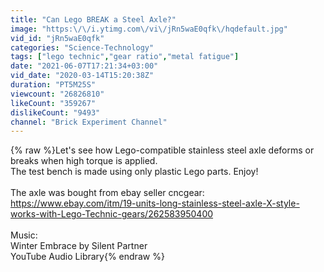 ```yaml
---
title: "Can Lego BREAK a Steel Axle?"
image: "https:\/\/i.ytimg.com\/vi\/jRn5waE0qfk\/hqdefault.jpg"
vid_id: "jRn5waE0qfk"
categories: "Science-Technology"
tags: ["lego technic","gear ratio","metal fatigue"]
date: "2021-06-07T17:21:34+03:00"
vid_date: "2020-03-14T15:20:38Z"
duration: "PT5M25S"
viewcount: "26826810"
likeCount: "359267"
dislikeCount: "9493"
channel: "Brick Experiment Channel"
---
```

{% raw %}Let's see how Lego-compatible stainless steel axle deforms or breaks when high torque is applied.<br />The test bench is made using only plastic Lego parts. Enjoy!<br /><br />The axle was bought from ebay seller cncgear:<br /><a rel="nofollow" target="blank" href="https://www.ebay.com/itm/19-units-long-stainless-steel-axle-X-style-works-with-Lego-Technic-gears/262583950400">https://www.ebay.com/itm/19-units-long-stainless-steel-axle-X-style-works-with-Lego-Technic-gears/262583950400</a><br /><br />Music:<br />Winter Embrace by Silent Partner<br />YouTube Audio Library{% endraw %}
